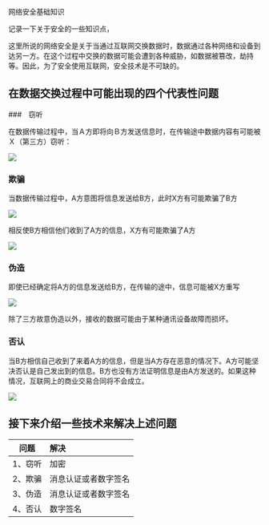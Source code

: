 网络安全基础知识

记录一下关于安全的一些知识点，

这里所说的网络安全是关于当通过互联网交换数据时，数据通过各种网络和设备到达另一方。在这个过程中交换的数据可能会遭到各种威胁，如数据被篡改，劫持等。因此，为了安全使用互联网，安全技术是不可缺的。

## 在数据交换过程中可能出现的四个代表性问题

###　窃听

在数据传输过程中，当Ａ方即将向Ｂ方发送信息时，在传输途中数据内容有可能被Ｘ（第三方）窃听：



![](D:\桌面\笔记\安全\img\窃听.png)

### 欺骗

当数据传输过程中，A方意图将信息发送给B方，此时X方有可能欺骗了B方

![](D:\桌面\笔记\安全\img\欺骗1.png)

相反使B方相信他们收到了A方的信息，X方有可能欺骗了A方

![](D:\桌面\笔记\安全\img\欺骗2.png)

### 伪造

即使已经确定将A方的信息发送给B方，在传输的途中，信息可能被X方重写

![](D:\桌面\笔记\安全\img\重写.png)

除了三方故意伪造以外，接收的数据可能由于某种通讯设备故障而损坏。

### 否认

当B方相信自己收到了来着A方的信息，但是当A方存在恶意的情况下。A方可能坚决否认是自己发出到的信息。B方也没有方法证明信息是由A方发送的。如果这种情况，互联网上的商业交易合同将不会成立。

![](D:\桌面\笔记\安全\img\否认.png)

## 接下来介绍一些技术来解决上述问题

| 问题    | 解决                 |
| ------- | :------------------- |
| 1、窃听 | 加密                 |
| 2、欺骗 | 消息认证或者数字签名 |
| 3、伪造 | 消息认证或者数字签名 |
| 4、否认 | 数字签名             |

